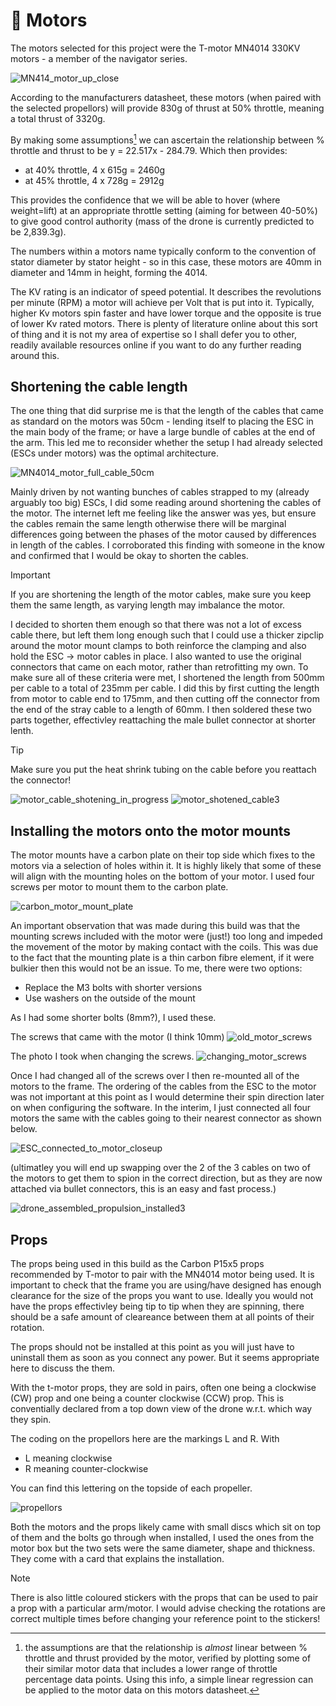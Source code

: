 # 🧲 Motors

The motors selected for this project were the T-motor MN4014 330KV motors - a member of the navigator series.

![MN414_motor_up_close](https://github.com/user-attachments/assets/82659fea-2a19-43e4-bd82-3c97fe69583a)

According to the manufacturers datasheet, these motors (when paired with the selected propellors) will provide 830g of thrust at 50% throttle, meaning a total thrust of 3320g. 

By making some assumptions[^1] we can ascertain the relationship between % throttle and thrust to be y = 22.517x - 284.79. Which then provides:

- at 40% throttle, 4 x 615g = 2460g
- at 45% throttle, 4 x 728g = 2912g

This provides the confidence that we will be able to hover (where weight=lift) at an appropriate throttle setting (aiming for between 40-50%) to give good control authority (mass of the drone is currently predicted to be 2,839.3g).

The numbers within a motors name typically conform to the convention of stator diameter by stator height - so in this case, these motors are 40mm in diameter and 14mm in height, forming the 4014.

The KV rating is an indicator of speed potential. It describes the revolutions per minute (RPM) a motor will achieve per Volt that is put into it. Typically, higher Kv motors spin faster and have lower torque and the opposite is true of lower Kv rated motors. There is plenty of literature online about this sort of thing and it is not my area of expertise so I shall defer you to other, readily available resources online if you want to do any further reading around this.

[^1]: the assumptions are that the relationship is _almost_ linear between % throttle and thrust provided by the motor, verified by plotting some of their similar motor data that includes a lower range of throttle percentage data points. Using this info, a simple linear regression can be applied to the motor data on this motors datasheet.

## Shortening the cable length 

The one thing that did surprise me is that the length of the cables that came as standard on the motors was 50cm - lending itself to placing the ESC in the main body of the frame; or have a large bundle of cables at the end of the arm. This led me to reconsider whether the setup I had already selected (ESCs under motors) was the optimal architecture. 

![MN4014_motor_full_cable_50cm](https://github.com/user-attachments/assets/27dbdcaf-4917-4fe4-9884-83eda33d4664)

Mainly driven by not wanting bunches of cables strapped to my (already arguably too big) ESCs, I did some reading around shortening the cables of the motor. The internet left me feeling like the answer was yes, but ensure the cables remain the same length otherwise there will be marginal differences going between the phases of the motor caused by differences in length of the cables. I corroborated this finding with someone in the know and confirmed that I would be okay to shorten the cables.

> [!IMPORTANT]
> If you are shortening the length of the motor cables, make sure you keep them the same length, as varying length may imbalance the motor.

I decided to shorten them enough so that there was not a lot of excess cable there, but left them long enough such that I could use a thicker zipclip around the motor mount clamps to both reinforce the clamping and also hold the ESC -> motor cables in place. I also wanted to use the original connectors that came on each motor, rather than retrofitting my own. To make sure all of these criteria were met, I shortened the length from 500mm per cable to a total of 235mm per cable. I did this by first cutting the length from motor to cable end to 175mm, and then cutting off the connector from the end of the stray cable to a length of 60mm. I then soldered these two parts together, effectivley reattaching the male bullet connector at shorter lenth.

> [!TIP]
> Make sure you put the heat shrink tubing on the cable before you reattach the connector!

![motor_cable_shotening_in_progress](https://github.com/user-attachments/assets/f30bedb2-d811-49d5-b0dd-7fe9c78d3b75)
![motor_shotened_cable3](https://github.com/user-attachments/assets/775f780c-e3e1-4e95-ac87-eef6fef4efcc)


## Installing the motors onto the motor mounts
The motor mounts have a carbon plate on their top side which fixes to the motors via a selection of holes within it. It is highly likely that some of these will align with the mounting holes on the bottom of your motor. I used four screws per motor to mount them to the carbon plate.

![carbon_motor_mount_plate](https://github.com/user-attachments/assets/838ec77d-c3a9-4d0d-b910-f7c11848fada)

An important observation that was made during this build was that the mounting screws included with the motor were (just!) too long and impeded the movement of the motor by making contact with the coils. This was due to the fact that the mounting plate is a thin carbon fibre element, if it were bulkier then this would not be an issue. To me, there were two options:

- Replace the M3 bolts with shorter versions
- Use washers on the outside of the mount

As I had some shorter bolts (8mm?), I used these.

The screws that came with the motor (I think 10mm)
![old_motor_screws](https://github.com/user-attachments/assets/be5df695-0ecb-411d-a56a-bd04fe998fae)

The photo I took when changing the screws.
![changing_motor_screws](https://github.com/user-attachments/assets/edb32b63-3b1b-4d13-b711-b110bc8841c7)

Once I had changed all of the screws over I then re-mounted all of the motors to the frame. The ordering of the cables from the ESC to the motor was not important at this point as I would determine their spin direction later on when configuring the software. In the interim, I just connected all four motors the same with the cables going to their nearest connector as shown below.

![ESC_connected_to_motor_closeup](https://github.com/user-attachments/assets/c7395ab8-23a3-4e9c-a00c-939e51819535)

(ultimatley you will end up swapping over the 2 of the 3 cables on two of the motors to get them to spion in the correct direction, but as they are now attached via bullet connectors, this is an easy and fast process.)

![drone_assembled_propulsion_installed3](https://github.com/user-attachments/assets/c451654b-8efc-4432-8e68-9fc5b1c1da1d)

## Props

The props being used in this build as the Carbon P15x5 props recommended by T-motor to pair with the MN4014 motor being used. It is important to check that the frame you are using/have designed has enough clearance for the size of the props you want to use. Ideally you would not have the props effectivley being tip to tip when they are spinning, there should be a safe amount of cleareance between them at all points of their rotation.

The props should not be installed at this point as you will just have to uninstall them as soon as you connect any power. But it seems appropriate here to discuss the them. 

With the t-motor props, they are sold in pairs, often one being a clockwise (CW) prop and one being a counter clockwise (CCW) prop. This is conventially declared from a top down view of the drone w.r.t. which way they spin.

The coding on the propellors here are the markings L and R. With 

- L meaning clockwise
- R meaning counter-clockwise

You can find this lettering on the topside of each propeller.

![propellors](https://github.com/user-attachments/assets/0401d972-98de-45eb-8070-123368680871)

Both the motors and the props likely came with small discs which sit on top of them and the bolts go through when installed, I used the ones from the motor box but the two sets were the same diameter, shape and thickness. They come with a card that explains the installation. 

> [!NOTE]
> There is also little coloured stickers with the props that can be used to pair a prop with a particular arm/motor. I would advise checking the rotations are correct multiple times before changing your reference point to the stickers!




